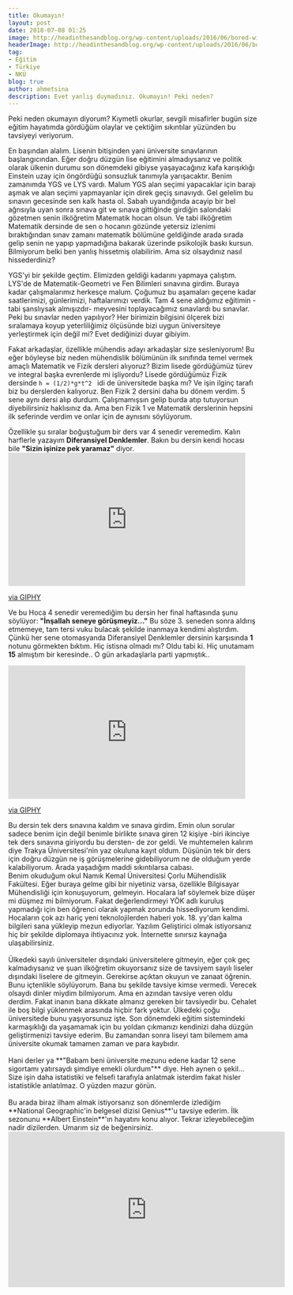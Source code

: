 ```yaml
---
title: Okumayın!
layout: post
date: 2018-07-08 01:25
image: http://headinthesandblog.org/wp-content/uploads/2016/06/bored-with-school-via-salon.com_.jpg
headerImage: http://headinthesandblog.org/wp-content/uploads/2016/06/bored-with-school-via-salon.com_.jpg
tag:
- Eğitim
- Türkiye
- NKÜ
blog: true
author: ahmetsina
description: Evet yanlış duymadınız. Okumayın! Peki neden?
---
```


Peki neden okumayın diyorum? Kıymetli okurlar, sevgili misafirler bugün size eğitim hayatımda gördüğüm olaylar ve çektiğim sıkıntılar yüzünden bu tavsiyeyi veriyorum.

En başından alalım. Lisenin bitişinden yani üniversite sınavlarının başlangıcından. Eğer doğru düzgün lise eğitimini almadıysanız ve politik olarak ülkenin durumu son dönemdeki gibiyse yaşayacağınız kafa karışıklığı Einstein uzay için öngördüğü sonsuzluk tanımıyla yarışacaktır. Benim zamanımda YGS ve LYS vardı. Malum YGS alan seçimi yapacaklar için barajı aşmak ve alan seçimi yapmayanlar için direk geçiş sınavıydı. Gel gelelim bu sınavın gecesinde sen kalk hasta ol. Sabah uyandığında acayip bir bel ağrısıyla uyan sonra sınava git ve sınava gittiğinde girdiğin salondaki gözetmen senin ilköğretim Matematik hocan olsun. Ve tabi ilköğretim Matematik dersinde de sen o hocanın gözünde yetersiz izlenimi bıraktığından sınav zamanı matematik bölümüne geldiğinde arada sırada gelip senin ne yapıp yapmadığına bakarak üzerinde psikolojik baskı kursun. Bilmiyorum belki ben yanlış hissetmiş olabilirim. Ama siz olsaydınız nasıl hissederdiniz?

YGS'yi bir şekilde geçtim. Elimizden geldiği kadarını yapmaya çalıştım. LYS'de de Matematik-Geometri ve Fen Bilimleri sınavına girdim. Buraya kadar çalışmalarımız herkesçe malum. Çoğumuz bu aşamaları geçene kadar saatlerimizi, günlerimizi, haftalarımızı verdik. Tam 4 sene aldığımız eğitimin -tabi şanslıysak almışızdır- meyvesini toplayacağımız sınavlardı bu sınavlar. Peki bu sınavlar neden yapılıyor? Her birimizin bilgisini ölçerek bizi sıralamaya koyup yeterliliğimiz ölçüsünde bizi uygun üniversiteye yerleştirmek için değil mi? Evet dediğinizi duyar gibiyim.

Fakat arkadaşlar, özellikle mühendis adayı arkadaşlar size sesleniyorum! Bu eğer böyleyse biz neden mühendislik bölümünün ilk sınıfında temel vermek amaçlı Matematik ve Fizik dersleri alıyoruz? Bizim lisede gördüğümüz türev ve integral başka evrenlerde mi işliyordu? Lisede gördüğümüz Fizik dersinde `h = (1/2)*g*t^2 ` idi de üniversitede başka mı? Ve işin ilginç tarafı biz bu derslerden kalıyoruz. Ben Fizik 2 dersini daha bu dönem verdim. 5 sene aynı dersi alıp durdum. Çalışmamışsın gelip burda atıp tutuyorsun diyebilirsiniz haklısınız da. Ama ben Fizik 1 ve Matematik derslerinin hepsini ilk seferinde verdim ve onlar için de aynısını söylüyorum.

Özellikle şu sıralar boğuştuğum bir ders var 4 senedir veremedim. Kalın harflerle yazayım **Diferansiyel Denklemler**. Bakın bu dersin kendi hocası bile **"Sizin işinize pek yaramaz"** diyor. <iframe src="https://giphy.com/embed/fd1TSJqq3b4GI" width="480" height="270" frameBorder="0" class="giphy-embed" allowFullScreen></iframe><p><a href="https://giphy.com/gifs/fd1TSJqq3b4GI">via GIPHY</a></p>

Ve bu Hoca 4 senedir veremediğim bu dersin her final haftasında şunu söylüyor: **"İnşallah seneye görüşmeyiz..."** Bu söze 3. seneden sonra aldırış etmemeye, tam tersi vuku bulacak şekilde inanmaya kendimi alıştırdım. Çünkü her sene otomasyanda Diferansiyel Denklemler dersinin karşısında **1** notunu görmekten bıktım. Hiç istisna olmadı mı? Oldu tabi ki. Hiç unutamam **15** almıştım bir keresinde.. O gün arkadaşlarla parti yapmıştık..
<iframe src="https://giphy.com/embed/l0MYt5jPR6QX5pnqM" width="480" height="270" frameBorder="0" class="giphy-embed" allowFullScreen></iframe><p><a href="https://giphy.com/gifs/party-the-office-hard-l0MYt5jPR6QX5pnqM">via GIPHY</a></p>
Bu dersin tek ders sınavına kaldım ve sınava girdim. Emin olun sorular sadece benim için değil benimle birlikte sınava giren 12 kişiye -biri ikinciye tek ders sınavına giriyordu bu dersten- de zor geldi. Ve muhtemelen kalırım diye Trakya Üniversitesi'nin yaz okuluna kayıt oldum. Düşünün tek bir ders için doğru düzgün ne iş görüşmelerine gidebiliyorum ne de olduğum yerde kalabiliyorum. Arada yaşadığım maddi sıkıntılarsa cabası.  
<br>
Benim okuduğum okul Namık Kemal Üniversitesi Çorlu Mühendislik Fakültesi. Eğer buraya gelme gibi bir niyetiniz varsa, özellikle Bilgisayar Mühendisliği için konuşuyorum, gelmeyin. Hocalara laf söylemek bize düşer mi düşmez mi bilmiyorum. Fakat değerlendirmeyi YÖK adlı kuruluş yapmadığı için ben öğrenci olarak yapmak zorunda hissediyorum kendimi. Hocaların çok azı hariç yeni teknolojilerden haberi yok. 18. yy'dan kalma bilgileri sana yükleyip mezun ediyorlar. Yazılım Geliştirici olmak istiyorsanız hiç bir şekilde diplomaya ihtiyacınız yok. İnternette sınırsız kaynağa ulaşabilirsiniz.
<br>
<br>
Ülkedeki sayılı üniversiteler dışındaki üniversitelere gitmeyin, eğer çok geç kalmadıysanız ve şuan ilköğretim okuyorsanız size de tavsiyem sayılı liseler dışındaki liselere de gitmeyin. Gerekirse açıktan okuyun ve zanaat öğrenin. Bunu içtenlikle söylüyorum. Bana bu şekilde tavsiye kimse vermedi. Verecek olsaydı dinler miydim bilmiyorum. Ama en azından tavsiye veren oldu derdim. Fakat inanın bana dikkate almanız gereken bir tavsiyedir bu. Cehalet ile boş bilgi yüklenmek arasında hiçbir fark yoktur. Ülkedeki çoğu üniversitede bunu yaşıyorsunuz işte. Son dönemdeki eğitim sistemindeki karmaşıklığı da yaşamamak için bu yoldan çıkmanızı kendinizi daha düzgün geliştirmenizi tavsiye ederim. Bu zamandan sonra liseyi tam bilemem ama üniversite okumak tamamen zaman ve para kaybıdır.
<br>
<br>
Hani derler ya **"Babam beni üniversite mezunu edene kadar 12 sene sigortamı yatırsaydı şimdiye emekli olurdum"** diye. Heh aynen o şekil... Size işin daha istatistiki ve felsefi tarafıyla anlatmak isterdim fakat hisler istatistikle anlatılmaz. O yüzden mazur görün.

<br>
<br>
Bu arada biraz ilham almak istiyorsanız son dönemlerde izlediğim **National Geographic'in belgesel dizisi Genius**'u tavsiye ederim. İlk sezonunu **Albert Einstein**'ın hayatını konu alıyor. Tekrar izleyebileceğim nadir dizilerden. Umarım siz de beğenirsiniz.

<iframe width="560" height="315" src="https://www.youtube.com/embed/SICLBlHizUY" frameborder="0" allow="autoplay; encrypted-media" allowfullscreen></iframe>
